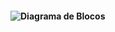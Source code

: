#### ![Diagrama de Blocos](https://github.com/user-attachments/assets/7b37962c-ae23-4786-bc20-a9ce418ccfa4)

